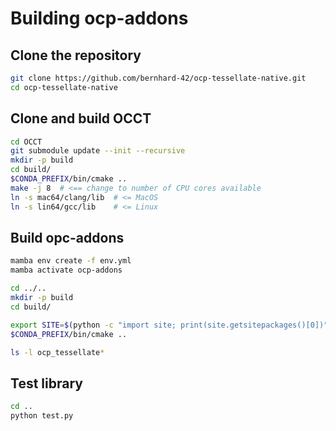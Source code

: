 # Building ocp-addons

## Clone the repository

```bash
git clone https://github.com/bernhard-42/ocp-tessellate-native.git
cd ocp-tessellate-native
```

## Clone and build OCCT

```bash
cd OCCT
git submodule update --init --recursive
mkdir -p build
cd build/
$CONDA_PREFIX/bin/cmake ..
make -j 8  # <== change to number of CPU cores available
ln -s mac64/clang/lib  # <= MacOS
ln -s lin64/gcc/lib    # <= Linux
```

## Build opc-addons

```bash
mamba env create -f env.yml
mamba activate ocp-addons

cd ../..
mkdir -p build
cd build/

export SITE=$(python -c "import site; print(site.getsitepackages()[0])")
$CONDA_PREFIX/bin/cmake ..

ls -l ocp_tessellate*
```

## Test library

```bash
cd ..
python test.py
```


